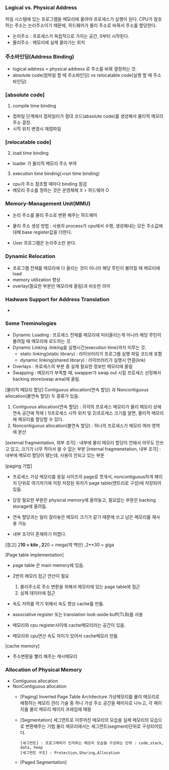 
### Logical vs. Physical Address

파일 시스템에 있는 프로그램을 메모리에 올려야 프로세스가 실행이 된다. 
CPU가 참조하는 주소는 논리주소이기 때문에, 하드웨어가 물리 주소로 바꿔서 주소를 할당한다.

- 논리주소 : 프로세스가 독립적으로 가지는 공간, 0부터 시작된다. 
- 물리주소 : 메모리에 실제 올라가는 위치

### 주소바인딩(Address Binding)

- logical address > physical address 로 주소를 바꿔 결정하는 것.
- absolute code(컴파일 할 때 주소바인딩) vs relocatable code(실행 할 때 주소 바인딩) 

### [absolute code]

1) compile time binding

- 컴파일 단계에서 컴파일러가 절대 코드(absolute code)를 생성해서 물리적 메모리 주소 결정.
- 시작 위치 변경시 재컴파일

### [relocatable code]

2) load time binding

- loader 가 물리적 메모리 주소 부여


3) execution time binding(=run time binding)

- cpu가 주소 참조할 때마다 binding 점검
- 메모리 주소를 정하는 것은 운영체제 X > 하드웨어 O 


### Memory-Management Unit(MMU)

- 논리 주소를 물리 주소로 변환 해주는 하드웨어
- 물리 주소 생성 방법 : 사용자 process가 cpu에서 수행, 생성해내는 모든 주소값에 대해 base register값을 더한다. 

- User 프로그램은 논리주소만 본다. 

### Dynamic Relocation

- 프로그램 전체를 메모리에 다 올리는 것이 아니라 해당 루틴이 불려질 때 메모리에 load
- memory utilization 향상
- overlay(필요한 부분만 메모리에 올림)과 비슷한 의미

### Hadware Support for Address Translation

- 

### Some Treminologies

- Dynamic Loading : 프로세스 전체를 메모리에 미리올리는게 아니라 해당 루틴이 불려질 때 메모리에 로드하는 것.
- Dynamic Linking :linking을 실행시간(execution time)까지 미루는 것.
  - static linking(static library) : 라이브러리가 프로그램 실행 파일 코드에 포함
  - dynamic linking(shared library) : 라이브러리가 실행시 연결(link)
- Overlays : 프로세스의 부분 중 실제 필요한 정보만 메모리에 올림
- Swapping : 메모리가 부족할 때, swapper가 swap out 시킬 프로세스 선정해서 backing store(swap area)에 올림.


[물리적 메모리 할당] Contiguous allocation(연속 할당) 과 Noncontiguous allocation(불연속 할당) 두 종류가 있음.

1. Contiguous allocation(연속 할당) : 각각의 프로세스 메모리가 물리 메모리 상에 연속 공간에 적재 ( 1)프로세스 시작 위치 및 2)프로세스 크기를 알면, 물리적 메모리에 메모리를 할당할 수 있다.  
2. Noncontiguous allocation(불연속 할당) : 하나의 프로세스가 메모리 여러 영역에 분산

[external fragmentation, 외부 조각] : 내부에 물리 메모리 할당이 안돼서 아무도 안쓰고 있고, 크기가 너무 작아서 쓸 수 없는 부분 
[internal fragmenetation, 내부 조각] : 내부에 메모리 할당이 됐는데, 사용이 안되고 있는 부분



[paging 기법] 
- 프로세스 가상 메모리를 동일 사이즈의 page로 쪼개서, noncontiguous하게 페이지 단위로 여기저기에 저장
  저장된 위치가 page table(엔트리로 구성)에 저장되어 있음.
- 당장 필요한 부분은 physical memory에 올려놓고, 필요없는 부분은 backing storage에 올려둠.
  
- 연속 할당과는 달리 잘라놓은 메모리 크기가 같기 때문에 쓰고 남은 메모리를 재사용 가능
- 내부 조각이 존재하기 어렵다.

[참고] 2**10 = kilo , 2**20 = mega(약 백만) ,2**30 = giga

[Page table implementation]
- page table 은 main memory에 있음.

- 2번의 메모리 접근 연산이 필요
  1) 물리주소로 주소 변환을 위해서 메모리에 있는 page table에 접근
  2) 실제 데이터에 접근

- 속도 저하를 막기 위해서 속도 향상 cache를 만듦.
- associative register 또는 translation look-aside buff(TLB)를 사용
- 메모리와 cpu register사이에 cache메모리라는 공간이 있음.
- 메모리와 cpu연산 속도 차이가 있어서 cache메모리 만듦

 [cache memory] 
 - 주소변환을 빨리 해주는 캐시메모리

### Allocation of Physical Memory

- Contiguous allocation
- NonContiguous allocation
  - [Paging]
        Inverted Page Table Architecture
        가상메모리를 물리 메모리로 매핑하는 메모리 관리 기술 중 하나
        가상 주소 공간을 페이지로 나누고, 각 페이지를 물리 메모리 페이지 프레임에 매핑
  - [Segmentation]
        세그먼트로 이루어진 메모리의 모습을 실제 메모리의 모습으로 변환해주는 기법
        물리 메모리에서는 세그먼트(segment)단위로 구성되어있다.

        [세그먼트] : 프로그래머가 인지하는 메모리 모습을 구성하는 단위 : code,stack, data, heap
        [세그먼트 구조] : Protection,Sharing,Allocation
        
  - [Paged Segmentation] 
    
